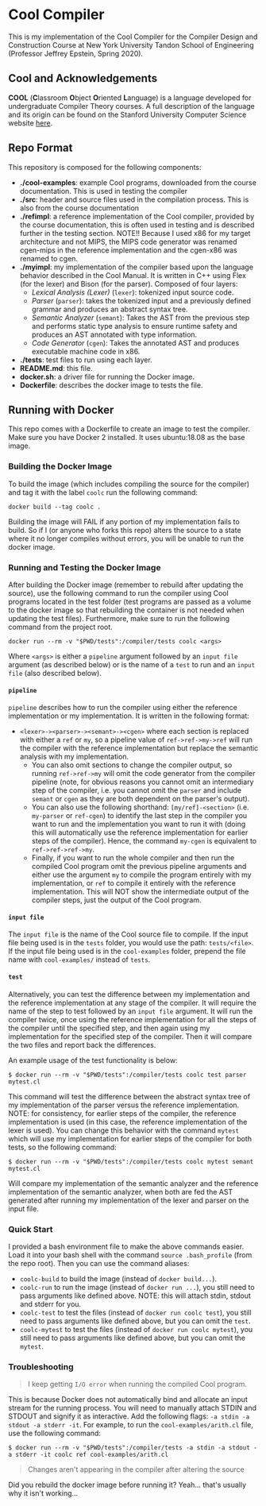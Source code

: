 # Cool Compiler
This is my implementation of the Cool Compiler for the Compiler Design and Construction Course at New York University Tandon School of Engineering (Professor Jeffrey Epstein, Spring 2020).

## Cool and Acknowledgements
**COOL** (**C**lassroom **O**bject **O**riented **L**anguage) is a language developed for undergraduate Compiler Theory courses. A full description of the language and its origin can be found on the Stanford University Computer Science website [here](https://theory.stanford.edu/~aiken/software/cool/cool.html).

## Repo Format
This repository is composed for the following components:

- **./cool-examples**: example Cool programs, downloaded from the course documentation. This is used in testing the compiler
- **./src**: header and source files used in the compilation process. This is also from the course documentation
- **./refimpl**: a reference implementation of the Cool compiler, provided by the course documentation, this is often used in testing and is described further in the testing section. NOTE!! Because I used x86 for my target architecture and not MIPS, the MIPS code generator was renamed cgen-mips in the reference implementation and the cgen-x86 was renamed to cgen.
- **./myimpl**: my implementation of the compiler based upon the language behavior described in the Cool Manual. It is written in C++ using Flex (for the lexer) and Bison (for the parser). Composed of four layers: 
  - *Lexical Analysis (Lexer)* (`lexer`): tokenized input source code.
  - *Parser* (`parser`): takes the tokenized input and a previously defined grammar and produces an abstract syntax tree.
  - *Semantic Analyzer* (`semant`): Takes the AST from the previous step and performs static type analysis to ensure runtime safety and produces an AST annotated with type information.
  - *Code Generator* (`cgen`): Takes the annotated AST and produces executable machine code in x86.
- **./tests**: test files to run using each layer.
- **README.md**: this file.
- **docker.sh**: a driver file for running the Docker image.
- **Dockerfile**: describes the docker image to tests the file.

## Running with Docker
This repo comes with a Dockerfile to create an image to test the compiler. Make sure you have Docker 2 installed. It uses ubuntu:18.08 as the base image.

### Building the Docker Image
To build the image (which includes compiling the source for the compiler) and tag it with the label `coolc` run the following command:

```
docker build --tag coolc .
```

Building the image will FAIL if any portion of my implementation fails to build. So if I (or anyone who forks this repo) alters the source to a state where it no longer compiles without errors, you will be unable to run the docker image.

### Running and Testing the Docker Image
After building the Docker image (remember to rebuild after updating the source), use the following command to run the compiler using Cool programs located in the test folder (test programs are passed as a volume to the docker image so that rebuilding the container is not needed when updating the test files). Furthermore, make sure to run the following command from the project root.

```
docker run --rm -v "$PWD/tests":/compiler/tests coolc <args>
```
Where `<args>` is either a `pipeline` argument followed by an `input file` argument (as described below) or is the name of a `test` to run and an `input file` (also described below). 

#### `pipeline`

`pipeline` describes how to run the compiler using either the reference implementation or my implementation. It is written in the following format:

- `<lexer>-><parser>-><semant>-><cgen>` where each section is replaced with either a `ref` or `my`, so a pipeline value of `ref->ref->my->ref` will run the compiler with the reference implementation but replace the semantic analysis with my implementation. 
  - You can also omit sections to change the compiler output, so running `ref->ref->my` will omit the code generator from the compiler pipeline (note, for obvious reasons you cannot omit an intermediary step of the compiler, i.e. you cannot omit the `parser` and include `semant` or `cgen` as they are both dependent on the parser's output).
  - You can also use the following shorthand: `[my/ref]-<section>` (i.e. `my-parser` or `ref-cgen`) to identify the last step in the compiler you want to run and the implementation you want to run it with (doing this will automatically use the reference implementation for earlier steps of the compiler). Hence, the command `my-cgen` is equivalent to `ref->ref->ref->my`.
  - Finally, if you want to run the whole compiler and then run the compiled Cool program omit the previous pipeline arguments and either use the argument `my` to compile the program entirely with my implementation, or `ref` to compile it entirely with the reference implementation. This will NOT show the intermediate output of the compiler steps, just the output of the Cool program.

#### `input file`

The `input file` is the name of the Cool source file to compile. If the input file being used is in the `tests` folder, you would use the path: `tests/<file>`. If the input file being used is in the `cool-examples` folder, prepend the file name with `cool-examples/` instead of `tests`.

#### `test`

Alternatively, you can test the difference between my implementation and the reference implementation at any stage of the compiler. It will require the name of the step to test followed by an `input file` argument. It will run the compiler twice, once using the reference implementation for all the steps of the compiler until the specified step, and then again using my implementation for the specified step of the compiler. Then it will compare the two files and report back the differences.

An example usage of the test functionality is below:

```
$ docker run --rm -v "$PWD/tests":/compiler/tests coolc test parser mytest.cl
```

This command will test the difference between the abstract syntax tree of my implementation of the parser versus the reference implementation. NOTE: for consistency, for earlier steps of the compiler, the reference implementation is used (in this case, the reference implementation of the lexer is used). You can change this behavior with the command `mytest` which will use my implementation for earlier steps of the compiler for both tests, so the following command: 

```
$ docker run --rm -v "$PWD/tests":/compiler/tests coolc mytest semant mytest.cl
```

Will compare my implementation of the semantic analyzer and the reference implementation of the semantic analyzer, when both are fed the AST generated after running my implementation of the lexer and parser on the input file.

### Quick Start

I provided a bash environment file to make the above commands easier. Load it into your bash shell with the command `source .bash_profile` (from the repo root). Then you can use the command aliases:

- `coolc-build` to build the image (instead of `docker build...`).
- `coolc-run` to run the image (instead of `docker run ...`), you still need to pass arguments like defined above. NOTE: this will attach stdin, stdout and stderr for you.
- `coolc-test` to test the files (instead of `docker run coolc test`), you still need to pass arguments like defined above, but you can omit the `test`.
- `coolc-mytest` to test the files (instead of `docker run coolc mytest`), you still need to pass arguments like defined above, but you can omit the `mytest`.

### Troubleshooting

> I keep getting `I/O error` when running the compiled Cool program.

This is because Docker does not automatically bind and allocate an input stream for the running process. You will need to manually attach STDIN and STDOUT and signify it as interactive. Add the following flags: `-a stdin -a stdout -a stderr -it`. For example, to run the `cool-examples/arith.cl` file, use the following command: 

```
$ docker run --rm -v "$PWD/tests":/compiler/tests -a stdin -a stdout -a stderr -it coolc ref cool-examples/arith.cl
```

> Changes aren't appearing in the compiler after altering the source

Did you rebuild the docker image before running it? Yeah... that's usually why it isn't working...

